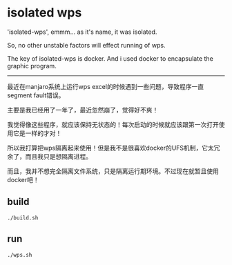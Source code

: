 # isolated wps

'isolated-wps', emmm... as it's name, it was isolated. 

So, no other unstable factors will effect running of wps.

The key of isolated-wps is docker. And i used docker to encapsulate the graphic program.

---

最近在manjaro系统上运行wps excel的时候遇到一些问题，导致程序一直segment fault错误。

主要是我已经用了一年了，最近忽然崩了，觉得好不爽！

我觉得像这些程序，就应该保持无状态的！每次启动的时候就应该跟第一次打开使用它是一样的才对！

所以我打算把wps隔离起来使用！但是我不是很喜欢docker的UFS机制，它太冗余了，而且我只是想隔离进程。

而且，我并不想完全隔离文件系统，只是隔离运行期环境。不过现在就暂且使用docker吧！

## build

`./build.sh`

## run

`./wps.sh`